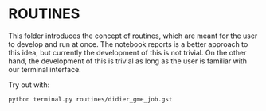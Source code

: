 # ROUTINES

This folder introduces the concept of routines, which are meant for the user to develop and run at once. The notebook reports is a better approach to this idea, but currently the development of this is not trivial. On the other hand, the development of this is trivial as long as the user is familiar with our terminal interface.

Try out with:
```
python terminal.py routines/didier_gme_job.gst
```